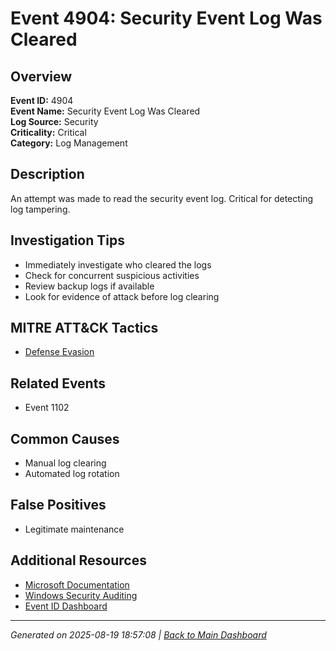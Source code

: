 # Event 4904: Security Event Log Was Cleared

## Overview
**Event ID:** 4904  
**Event Name:** Security Event Log Was Cleared  
**Log Source:** Security  
**Criticality:** Critical  
**Category:** Log Management  

## Description
An attempt was made to read the security event log. Critical for detecting log tampering.

## Investigation Tips
- Immediately investigate who cleared the logs
- Check for concurrent suspicious activities
- Review backup logs if available
- Look for evidence of attack before log clearing

## MITRE ATT&CK Tactics
- [Defense Evasion](https://attack.mitre.org/tactics/TA0005/)

## Related Events
- Event 1102

## Common Causes
- Manual log clearing
- Automated log rotation

## False Positives
- Legitimate maintenance

## Additional Resources
- [Microsoft Documentation](https://learn.microsoft.com/en-us/previous-versions/windows/it-pro/windows-10/security/threat-protection/auditing/event-4904)
- [Windows Security Auditing](https://learn.microsoft.com/en-us/windows/security/threat-protection/auditing/audit-events)
- [Event ID Dashboard](../index.html)

---
*Generated on 2025-08-19 18:57:08 | [Back to Main Dashboard](../index.html)*
